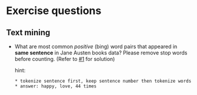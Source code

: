 # Exercise questions

## Text mining

* What are most common *positive* (bing) word pairs that appeared in **same sentence** in Jane Austen books data? Please remove stop words before counting. (Refer to [#1](/issues/1) for solution)

    hint:

    ```
    * tokenize sentence first, keep sentence number then tokenize words
    * answer: happy, love, 44 times
    ```
